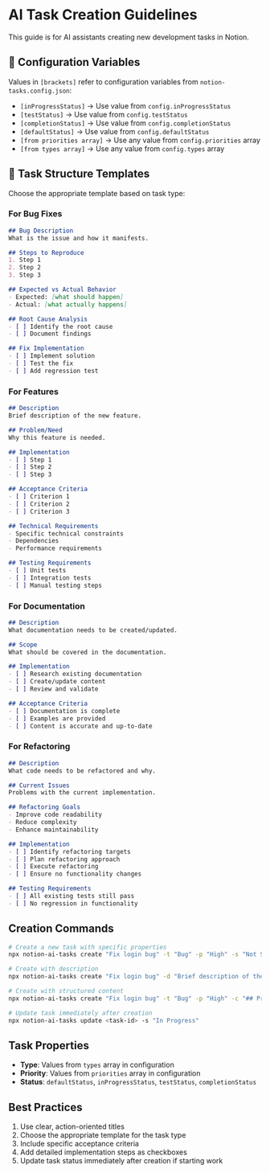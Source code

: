 # AI Task Creation Guidelines

This guide is for AI assistants creating new development tasks in Notion.

## 📝 Configuration Variables

Values in `[brackets]` refer to configuration variables from `notion-tasks.config.json`:
- `[inProgressStatus]` → Use value from `config.inProgressStatus`
- `[testStatus]` → Use value from `config.testStatus` 
- `[completionStatus]` → Use value from `config.completionStatus`
- `[defaultStatus]` → Use value from `config.defaultStatus`
- `[from priorities array]` → Use any value from `config.priorities` array
- `[from types array]` → Use any value from `config.types` array

## 📝 Task Structure Templates

Choose the appropriate template based on task type:

### For Bug Fixes
```markdown
## Bug Description
What is the issue and how it manifests.

## Steps to Reproduce
1. Step 1
2. Step 2
3. Step 3

## Expected vs Actual Behavior
- Expected: [what should happen]
- Actual: [what actually happens]

## Root Cause Analysis
- [ ] Identify the root cause
- [ ] Document findings

## Fix Implementation
- [ ] Implement solution
- [ ] Test the fix
- [ ] Add regression test
```

### For Features
```markdown
## Description
Brief description of the new feature.

## Problem/Need
Why this feature is needed.

## Implementation
- [ ] Step 1
- [ ] Step 2
- [ ] Step 3

## Acceptance Criteria
- [ ] Criterion 1
- [ ] Criterion 2
- [ ] Criterion 3

## Technical Requirements
- Specific technical constraints
- Dependencies
- Performance requirements

## Testing Requirements
- [ ] Unit tests
- [ ] Integration tests
- [ ] Manual testing steps
```

### For Documentation
```markdown
## Description
What documentation needs to be created/updated.

## Scope
What should be covered in the documentation.

## Implementation
- [ ] Research existing documentation
- [ ] Create/update content
- [ ] Review and validate

## Acceptance Criteria
- [ ] Documentation is complete
- [ ] Examples are provided
- [ ] Content is accurate and up-to-date
```

### For Refactoring
```markdown
## Description
What code needs to be refactored and why.

## Current Issues
Problems with the current implementation.

## Refactoring Goals
- Improve code readability
- Reduce complexity
- Enhance maintainability

## Implementation
- [ ] Identify refactoring targets
- [ ] Plan refactoring approach
- [ ] Execute refactoring
- [ ] Ensure no functionality changes

## Testing Requirements
- [ ] All existing tests still pass
- [ ] No regression in functionality
```

## Creation Commands

```bash
# Create a new task with specific properties
npx notion-ai-tasks create "Fix login bug" -t "Bug" -p "High" -s "Not Started"

# Create with description
npx notion-ai-tasks create "Fix login bug" -d "Brief description of the bug" -t "Bug" -p "High"

# Create with structured content
npx notion-ai-tasks create "Fix login bug" -t "Bug" -p "High" -c "## Problem\nDescription of the issue\n\n## Steps\n- [ ] Step 1\n- [ ] Step 2"

# Update task immediately after creation
npx notion-ai-tasks update <task-id> -s "In Progress"
```

## Task Properties
- **Type**: Values from `types` array in configuration
- **Priority**: Values from `priorities` array in configuration
- **Status**: `defaultStatus`, `inProgressStatus`, `testStatus`, `completionStatus`

## Best Practices
1. Use clear, action-oriented titles
2. Choose the appropriate template for the task type
3. Include specific acceptance criteria
4. Add detailed implementation steps as checkboxes
5. Update task status immediately after creation if starting work